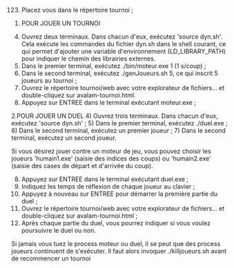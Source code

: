 123) Placez vous dans le répertoire tournoi ;

1. POUR JOUER UN TOURNOI
4) Ouvrez deux terminaux. Dans chacun d'eux, exécutez 'source dyn.sh'. 
Cela exécute les commandes du fichier dyn.sh dans le shell courant, ce qui permet d'ajouter une variable d'environnement (LD_LIBRARY_PATH) pour indiquer le chemin des librairies externes.
5) Dans le premier terminal, exécutez ./bin/moteur.exe 1 (1 s/coup) ;
6) Dans le second terminal, exécutez ./genJoueurs.sh 5, ce qui inscrit 5 joueurs au tournoi ;
7) Ouvrez le répertoire tournoi/web avec votre explorateur de fichiers... et double-cliquez sur avalam-tournoi.html.
8) Appuyez sur ENTREE dans le terminal exécutant moteur.exe ;

2.POUR JOUER UN DUEL
4) Ouvrez trois terminaux. Dans chacun d'eux, exécutez 'source dyn.sh' ;
5) Dans le premier terminal, exécutez ./duel.exe ; 
6) Dans le second terminal, exécutez un premier joueur ; 
7) Dans le second terminal, exécutez un second joueur.

Si vous désirez jouer contre un moteur de jeu, vous pouvez choisir les joueurs 'humain1.exe' (saisie des indices des coups) ou 'humain2.exe' (saisie des cases de départ et d'arrivée du coup).

8) Appuyez sur ENTREE dans le terminal exécutant duel.exe ;
9) Indiquez les temps de réflexion de chaque joueur au clavier ;
10) Appuyez à nouveau sur ENTREE pour démarrer la première partie du duel ;
11) Ouvrez le répertoire tournoi/web avec votre explorateur de fichiers... et double-cliquez sur avalam-tournoi.html ;
12) Après chaque partie du duel, vous pourrez indiquer si vous voulez poursuivre le duel ou non.


Si jamais vous tuez le process moteur ou duel, il se peut que des process joueurs continuent de s'exécuter. 
Il faut alors invoquer ./killjoueurs.sh avant de recommencer un tournoi

